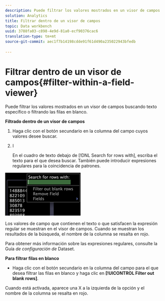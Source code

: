 ```yaml
---
description: Puede filtrar los valores mostrados en un visor de campos buscando texto específico o filtrando las filas en blanco.
solution: Analytics
title: Filtrar dentro de un visor de campos
topic: Data workbench
uuid: 3788fa03-c898-4e9d-81a0-ecf90376cac6
translation-type: tm+mt
source-git-commit: aec1f7b14198cdde91f61d490a235022943bfedb

---
```



# Filtrar dentro de un visor de campos{#filter-within-a-field-viewer}

Puede filtrar los valores mostrados en un visor de campos buscando texto específico o filtrando las filas en blanco.

**Filtrado dentro de un visor de campos**

1. Haga clic con el botón secundario en la columna del campo cuyos valores desee buscar.
1. I

   En el cuadro de texto debajo de [!DNL Search for rows with], escriba el texto para el que desea buscar. También puede introducir expresiones regulares para la coincidencia de patrones.

![](assets/vis_FieldViewer_Search.png)

Los valores de campo que contienen el texto o que satisfacen la expresión regular se muestran en el visor de campos. Cuando se muestran los resultados de la búsqueda, el nombre de la columna se resalta en rojo.

Para obtener más información sobre las expresiones regulares, consulte la Guía *de configuración de* Dataset.

**Para filtrar filas en blanco**

* Haga clic con el botón secundario en la columna del campo para el que desea filtrar las filas en blanco y haga clic en **[!UICONTROL Filter out blank rows]**.

Cuando está activada, aparece una X a la izquierda de la opción y el nombre de la columna se resalta en rojo.
